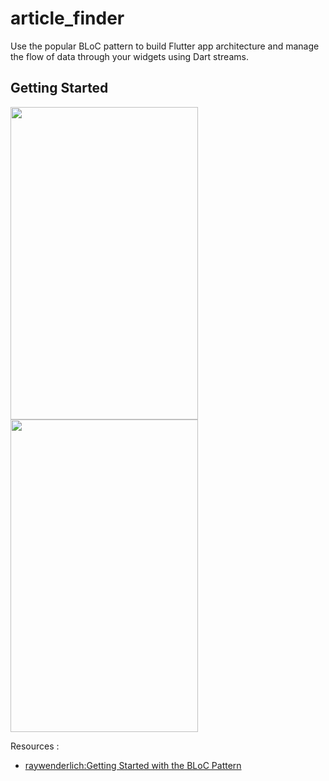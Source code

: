 # article_finder

Use the popular BLoC pattern to build Flutter app architecture and manage the flow of data through your widgets using Dart streams.

## Getting Started


<img src="https://koenig-media.raywenderlich.com/uploads/2022/03/article-list-screen-1.gif" width="300" height="500" />


<img src="https://koenig-media.raywenderlich.com/uploads/2022/03/refresh-detail.gif" width="300" height="500" />


Resources :

- [raywenderlich:Getting Started with the BLoC Pattern](https://www.raywenderlich.com/31973428-getting-started-with-the-bloc-pattern)

